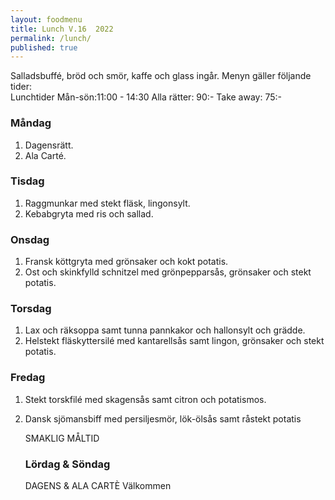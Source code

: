 ```yaml
---
layout: foodmenu
title: Lunch V.16  2022
permalink: /lunch/
published: true
---
```

Salladsbuffé, bröd och smör, kaffe och glass ingår.
Menyn gäller följande tider:  
Lunchtider  Mån-sön:11:00 - 14:30
Alla rätter: 90:- Take away: 75:-
                                
### Måndag
1. Dagensrätt.
2. Ala Carté.

### Tisdag
1. Raggmunkar med stekt fläsk, lingonsylt.
2. Kebabgryta med ris och sallad.

### Onsdag
1. Fransk köttgryta med grönsaker och kokt potatis.
2. Ost och skinkfylld schnitzel med grönpepparsås, grönsaker och stekt potatis.

### Torsdag
1. Lax och räksoppa samt tunna pannkakor och hallonsylt och grädde. 
2. Helstekt fläskyttersilé med kantarellsås samt lingon, grönsaker och stekt potatis.

### Fredag  
1. Stekt torskfilé med skagensås samt citron och potatismos.
2. Dansk sjömansbiff med persiljesmör, lök-ölsås samt råstekt potatis

   SMAKLIG MÅLTID
   ### Lördag & Söndag 
    DAGENS & ALA CARTÈ
    Välkommen
    
       
    

   
    
   
     
